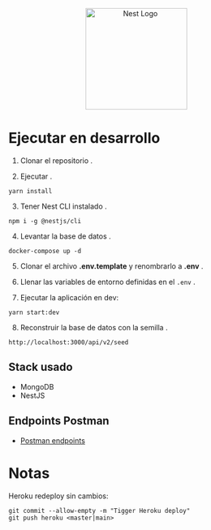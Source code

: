 <p align="center">
  <a href="http://nestjs.com/" target="blank"><img src="https://nestjs.com/img/logo-small.svg" width="200" alt="Nest Logo" /></a>
</p>

# Ejecutar en desarrollo

1. Clonar el repositorio .

2. Ejecutar .

```
yarn install
```

3. Tener Nest CLI instalado .

```
npm i -g @nestjs/cli
```

4. Levantar la base de datos .

```
docker-compose up -d
```

5. Clonar el archivo **.env.template** y renombrarlo a **.env** .

6. Llenar las variables de entorno definidas en el `.env` .

7. Ejecutar la aplicación en dev:

```
yarn start:dev
```

8. Reconstruir la base de datos con la semilla .

```
http://localhost:3000/api/v2/seed
```

## Stack usado

- MongoDB
- NestJS

## Endpoints Postman

- [Postman endpoints](https://documenter.getpostman.com/view/16002323/VUxKS8cX)

# Notas

Heroku redeploy sin cambios:

```
git commit --allow-empty -m "Tigger Heroku deploy"
git push heroku <master|main>
```
